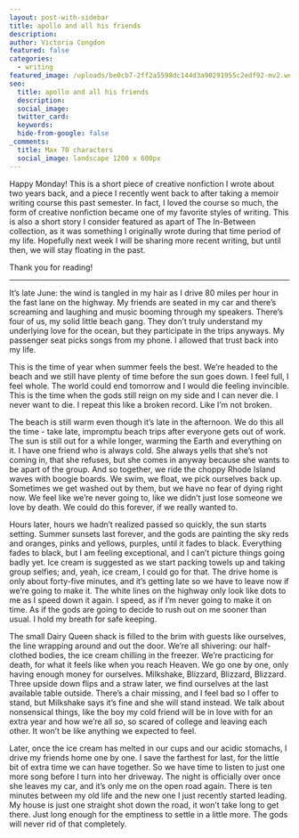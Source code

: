 ```yaml
---
layout: post-with-sidebar
title: apollo and all his friends
description:
author: Victoria Congdon
featured: false
categories:
  - writing
featured_image: /uploads/be0cb7-2ff2a5598dc144d3a90291955c2edf92-mv2.webp
seo:
  title: apollo and all his friends
  description:
  social_image:
  twitter_card:
  keywords:
  hide-from-google: false
_comments:
  title: Max 70 characters
  social_image: landscape 1200 x 600px
---
```

Happy Monday! This is a short piece of creative nonfiction I wrote about two years back, and a piece I recently went back to after taking a memoir writing course this past semester. In fact, I loved the course so much, the form of creative nonfiction became one of my favorite styles of writing. This is also a short story I consider featured as apart of The In-Between collection, as it was something I originally wrote during that time period of my life. Hopefully next week I will be sharing more recent writing, but until then, we will stay floating in the past.

Thank you for reading!

---

It’s late June: the wind is tangled in my hair as I drive 80 miles per hour in the fast lane on the highway. My friends are seated in my car and there’s screaming and laughing and music booming through my speakers. There’s four of us, my solid little beach gang. They don’t truly understand my underlying love for the ocean, but they participate in the trips anyways. My passenger seat picks songs from my phone. I allowed that trust back into my life.

This is the time of year when summer feels the best. We’re headed to the beach and we still have plenty of time before the sun goes down. I feel full, I feel whole. The world could end tomorrow and I would die feeling invincible. This is the time when the gods still reign on my side and I can never die. I never want to die. I repeat this like a broken record. Like I’m not broken.

The beach is still warm even though it’s late in the afternoon. We do this all the time - take late, impromptu beach trips after everyone gets out of work. The sun is still out for a while longer, warming the Earth and everything on it. I have one friend who is always cold. She always yells that she’s not coming in, that she refuses, but she comes in anyway because she wants to be apart of the group. And so together, we ride the choppy Rhode Island waves with boogie boards. We swim, we float, we pick ourselves back up. Sometimes we get washed out by them, but we have no fear of dying right now. We feel like we’re never going to, like we didn’t just lose someone we love by death. We could do this forever, if we really wanted to.

Hours later, hours we hadn’t realized passed so quickly, the sun starts setting. Summer sunsets last forever, and the gods are painting the sky reds and oranges, pinks and yellows, purples, until it fades to black. Everything fades to black, but I am feeling exceptional, and I can’t picture things going badly yet. Ice cream is suggested as we start packing towels up and taking group selfies; and, yeah, ice cream, I could go for that. The drive home is only about forty-five minutes, and it’s getting late so we have to leave now if we’re going to make it. The white lines on the highway only look like dots to me as I speed down it again. I speed, as if I’m never going to make it on time. As if the gods are going to decide to rush out on me sooner than usual. I hold my breath for safe keeping.

The small Dairy Queen shack is filled to the brim with guests like ourselves, the line wrapping around and out the door. We’re all shivering: our half-clothed bodies, the ice cream chilling in the freezer. We’re practicing for death, for what it feels like when you reach Heaven. We go one by one, only having enough money for ourselves. Milkshake, Blizzard, Blizzard, Blizzard. Three upside down flips and a straw later, we find ourselves at the last available table outside. There’s a chair missing, and I feel bad so I offer to stand, but Milkshake says it’s fine and she will stand instead. We talk about nonsensical things, like the boy my cold friend will be in love with for an extra year and how we’re all *so*, so scared of college and leaving each other. It won’t be like anything we expected to feel.

Later, once the ice cream has melted in our cups and our acidic stomachs, I drive my friends home one by one. I save the farthest for last, for the little bit of extra time we can have together. So we have time to listen to just one more song before I turn into her driveway. The night is officially over once she leaves my car, and it’s only me on the open road again. There is ten minutes between my old life and the new one I just recently started leading. My house is just one straight shot down the road, it won’t take long to get there. Just long enough for the emptiness to settle in a little more. The gods will never rid of that completely.